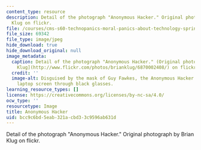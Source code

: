 ```yaml
---
content_type: resource
description: Detail of the photograph "Anonymous Hacker." Original photograph by Brian
  Klug on flickr.
file: /courses/cms-s60-technopanics-moral-panics-about-technology-spring-2013/bcc9c6bd5eab321acbd33c9596ab631d_CMS-S60s13.jpg
file_size: 69342
file_type: image/jpeg
hide_download: true
hide_download_original: null
image_metadata:
  caption: Detail of the photograph "Anonymous Hacker." (Original photograph by [Brian
    Klug](http://www.flickr.com/photos/brianklug/6870002408/) on flickr.)
  credit: ''
  image-alt: Disguised by the mask of Guy Fawkes, the Anonymous Hacker peers at his
    laptop screen through black glasses.
learning_resource_types: []
license: https://creativecommons.org/licenses/by-nc-sa/4.0/
ocw_type: ''
resourcetype: Image
title: Anonymous Hacker
uid: bcc9c6bd-5eab-321a-cbd3-3c9596ab631d
---
```

Detail of the photograph "Anonymous Hacker." Original photograph by Brian Klug on flickr.